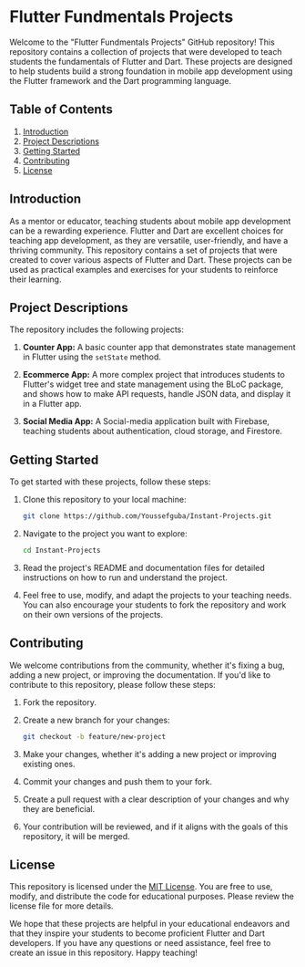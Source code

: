 # Flutter Fundmentals Projects

Welcome to the "Flutter Fundmentals Projects" GitHub repository! This repository contains a collection of projects that were developed to teach students the fundamentals of Flutter and Dart. These projects are designed to help students build a strong foundation in mobile app development using the Flutter framework and the Dart programming language.

## Table of Contents

1. [Introduction](#introduction)
2. [Project Descriptions](#project-descriptions)
3. [Getting Started](#getting-started)
4. [Contributing](#contributing)
5. [License](#license)

## Introduction

As a mentor or educator, teaching students about mobile app development can be a rewarding experience. Flutter and Dart are excellent choices for teaching app development, as they are versatile, user-friendly, and have a thriving community. This repository contains a set of projects that were created to cover various aspects of Flutter and Dart. These projects can be used as practical examples and exercises for your students to reinforce their learning.

## Project Descriptions

The repository includes the following projects:

1. **Counter App:** A basic counter app that demonstrates state management in Flutter using the `setState` method.

2. **Ecommerce App:** A more complex project that introduces students to Flutter's widget tree and state management using the BLoC package, and shows how to make API requests, handle JSON data, and display it in a Flutter app.

3. **Social Media App:** A Social-media application built with Firebase, teaching students about authentication, cloud storage, and Firestore.

## Getting Started

To get started with these projects, follow these steps:

1. Clone this repository to your local machine:

   ```bash
   git clone https://github.com/Youssefguba/Instant-Projects.git
   ```

2. Navigate to the project you want to explore:

   ```bash
   cd Instant-Projects
   ```

3. Read the project's README and documentation files for detailed instructions on how to run and understand the project.

4. Feel free to use, modify, and adapt the projects to your teaching needs. You can also encourage your students to fork the repository and work on their own versions of the projects.

## Contributing

We welcome contributions from the community, whether it's fixing a bug, adding a new project, or improving the documentation. If you'd like to contribute to this repository, please follow these steps:

1. Fork the repository.

2. Create a new branch for your changes:

   ```bash
   git checkout -b feature/new-project
   ```

3. Make your changes, whether it's adding a new project or improving existing ones.

4. Commit your changes and push them to your fork.

5. Create a pull request with a clear description of your changes and why they are beneficial.

6. Your contribution will be reviewed, and if it aligns with the goals of this repository, it will be merged.

## License

This repository is licensed under the [MIT License](LICENSE). You are free to use, modify, and distribute the code for educational purposes. Please review the license file for more details.

We hope that these projects are helpful in your educational endeavors and that they inspire your students to become proficient Flutter and Dart developers. If you have any questions or need assistance, feel free to create an issue in this repository. Happy teaching!
